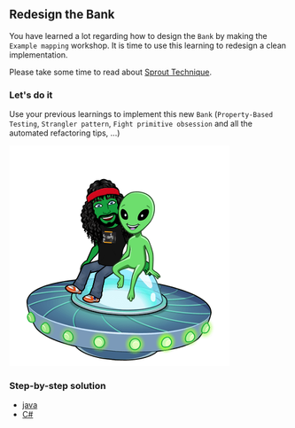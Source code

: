 ## Redesign the Bank
You have learned a lot regarding how to design the `Bank` by making the `Example mapping` workshop.
It is time to use this learning to redesign a clean implementation.

Please take some time to read about [Sprout Technique](https://understandlegacycode.com/blog/key-points-of-working-effectively-with-legacy-code/#1-the-sprout-technique).

### Let's do it
Use your previous learnings to implement this new `Bank` (`Property-Based Testing`, `Strangler pattern`, `Fight primitive obsession` and all the automated refactoring tips, ...)

![Bank redesign](../../docs/img/bank-redesign.png)

### Step-by-step solution
- [java](../../java/docs/10-bank-redesign.md)
- [C#](../../c%23/docs/10-bank-redesign.md)